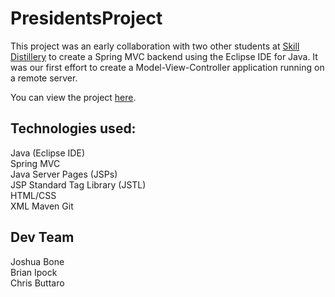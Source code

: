 # PresidentsProject

This project was an early collaboration with two other students at [Skill Distillery](http://skilldistillery.com/) to create a Spring MVC backend using the Eclipse IDE for Java. It was our first effort to create a Model-View-Controller application running on a remote server.  
  
You can view the project [here](http://www.joshua-bone.com:8080/PresidentsProject/).

## Technologies used:
Java (Eclipse IDE)  
Spring MVC  
Java Server Pages (JSPs)  
JSP Standard Tag Library (JSTL)  
HTML/CSS  
XML
Maven
Git

## Dev Team
Joshua Bone  
Brian Ipock  
Chris Buttaro  

